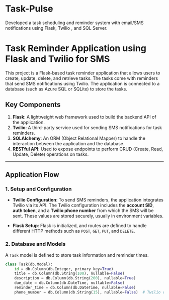 # Task-Pulse
Developed a task scheduling and reminder system with email/SMS notifications using Flask, Twilio , and SQL Server.

# Task Reminder Application using Flask and Twilio for SMS

This project is a Flask-based task reminder application that allows users to create, update, delete, and retrieve tasks. The tasks come with reminders that send SMS notifications using Twilio. The application is connected to a database (such as Azure SQL or SQLite) to store the tasks.

## Key Components
1. **Flask**: A lightweight web framework used to build the backend API of the application.
2. **Twilio**: A third-party service used for sending SMS notifications for task reminders.
3. **SQLAlchemy**: An ORM (Object Relational Mapper) to handle the interaction between the application and the database.
4. **RESTful API**: Used to expose endpoints to perform CRUD (Create, Read, Update, Delete) operations on tasks.

---

## Application Flow

### 1. **Setup and Configuration**

- **Twilio Configuration**:
  To send SMS reminders, the application integrates Twilio via its API. The Twilio configuration includes the **account SID**, **auth token**, and a **Twilio phone number** from which the SMS will be sent. These values are stored securely, usually in environment variables.

- **Flask Setup**:
  Flask is initialized, and routes are defined to handle different HTTP methods such as `POST`, `GET`, `PUT`, and `DELETE`.

### 2. **Database and Models**

A `Task` model is defined to store task information and reminder times.

```python
class Task(db.Model):
    id = db.Column(db.Integer, primary_key=True)
    title = db.Column(db.String(100), nullable=False)
    description = db.Column(db.String(200), nullable=True)
    due_date = db.Column(db.DateTime, nullable=False)
    reminder_time = db.Column(db.DateTime, nullable=False)
    phone_number = db.Column(db.String(15), nullable=False)  # Twilio will send SMS to this number

